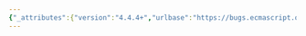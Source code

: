 ```yaml
---
{"_attributes":{"version":"4.4.4+","urlbase":"https://bugs.ecmascript.org/","maintainer":"dherman@mozilla.com"},"bug":{"bug_id":4364,"creation_ts":"2015-05-13 20:06:00 -0700","short_desc":"Inconsistent capitalization of \"quotation mark\" in 24.3.2.2, step 2.a","delta_ts":"2015-10-02 13:14:01 -0700","product":"Draft for 6th Edition","component":"editorial issue","version":"Rev 38: April 14, 2015 Final Draft","rep_platform":"All","op_sys":"All","bug_status":"RESOLVED","resolution":"FIXED","priority":"Normal","bug_severity":"enhancement","everconfirmed":true,"reporter":"impinball","assigned_to":{"uid":"allen","name":"Allen Wirfs-Brock"},"long_desc":[{"commentid":14402,"comment_count":0,"who":"impinball","bug_when":"2015-05-13 20:06:55 -0700","thetext":"It currently starts with \"If C is 0x0022 (quOTATion mark) ...\", but it should be \"If C is 0x0022 (quotation mark) ...\".\n\n<deviation type=\"slight\">\nI do think, in general, the names of various code points are rather inconsistent, in that some are in standard prose (\"reverse solidus\"), while others are in all caps (\"LINE FEED\"). The Unicode standard, AFAICT, has all of them labelled in all caps, but some people citing it use exclusively lower case. I know it's an either-or thing, but it feels a little inconsistent in appearance.\n\nIt would be nice for this part to get fixed, but I'm not going to hold my breath on it, since this is in the final draft.\n</deviation>"},{"commentid":14403,"comment_count":1,"who":{"uid":"allen","name":"Allen Wirfs-Brock"},"bug_when":"2015-05-14 09:42:09 -0700","thetext":"this is actually an HTML rendering problem.  The text is correctly capitalized in the original Word document and in the PDF renderings.\n\n(the source text is styled \"All CAPS\")"},{"commentid":14405,"comment_count":2,"who":{"uid":"allen","name":"Allen Wirfs-Brock"},"bug_when":"2015-05-14 11:20:06 -0700","thetext":"fixed in rev39 publication draft\n\neliminated all \"ALL CAPS\" style usage to make life easier for the HTML converter."}]}}
---
```

